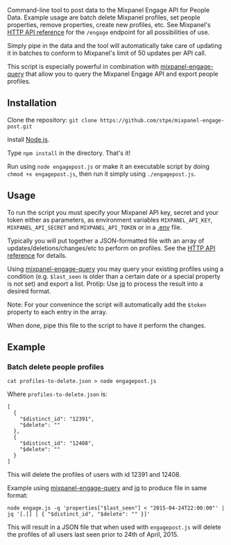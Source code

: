 Command-line tool to post data to the Mixpanel Engage API for People Data. Example usage are batch delete Mixpanel profiles, set people properties, remove properties, create new profiles, etc. See Mixpanel's [HTTP API reference](https://mixpanel.com/help/reference/http#people-analytics-updates) for the `/engage` endpoint for all possibilities of use.

Simply pipe in the data and the tool will automatically take care of updating it in batches to conform to Mixpanel's limit of 50 updates per API call.

This script is especially powerful in combination with [mixpanel-engage-query](https://github.com/stpe/mixpanel-engage-query) that allow you to query the Mixpanel Engage API and export people profiles.

## Installation

Clone the repository:
`git clone https://github.com/stpe/mixpanel-engage-post.git`

Install [Node.js](http://nodejs.org/).

Type `npm install` in the directory. That's it!

Run using `node engagepost.js` or make it an executable script by doing `chmod +x engagepost.js`, then run it simply using `./engagepost.js`.

## Usage

To run the script you must specify your Mixpanel API key, secret and your token either as parameters, as environment variables `MIXPANEL_API_KEY`, `MIXPANEL_API_SECRET` and `MIXPANEL_API_TOKEN` or in a [.env](https://github.com/motdotla/dotenv) file.

Typically you will put together a JSON-formatted file with an array of updates/deletions/changes/etc to perform on profiles. See the [HTTP API reference](https://mixpanel.com/help/reference/http#people-analytics-updates) for details.

Using [mixpanel-engage-query](https://github.com/stpe/mixpanel-engage-query) you may query your existing profiles using a condition (e.g. `$last_seen` is older than a certain date or a special property is not set) and export a list. Protip: Use [jq](http://stedolan.github.io/jq) to process the result into a desired format.

Note: For your convenince the script will automatically add the `$token` property to each entry in the array.

When done, pipe this file to the script to have it perform the changes.

## Example

### Batch delete people profiles

`cat profiles-to-delete.json > node engagepost.js`

Where `profiles-to-delete.json` is:
```
[
  {
    "$distinct_id": "12391",
    "$delete": ""
  },
  {
    "$distinct_id": "12408",
    "$delete": ""
  }
]
```

This will delete the profiles of users with id 12391 and 12408.

Example using [mixpanel-engage-query](https://github.com/stpe/mixpanel-engage-query) and [jq](http://stedolan.github.io/jq) to produce file in same format:

`node engage.js -q 'properties["$last_seen"] < "2015-04-24T22:00:00"' | jq '[.[] | { "$distinct_id", "$delete": "" }]'`

This will result in a JSON file that when used with `engagepost.js` will delete the profiles of all users last seen prior to 24th of April, 2015.
